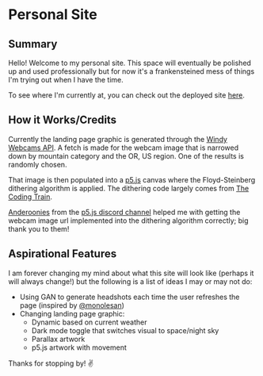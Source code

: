 # Personal Site

## Summary
Hello! Welcome to my personal site. This space will eventually be polished up and used professionally but for now it's a frankensteined mess of things I'm trying out when I have the time.

To see where I'm currently at, you can check out the deployed site [here](https://katiechurchwell.github.io/portfolio/).

## How it Works/Credits
Currently the landing page graphic is generated through the [Windy Webcams API](https://api.windy.com/webcams). A fetch is made for the webcam image that is narrowed down by mountain category and the OR, US region. One of the results is randomly chosen.

That image is then populated into a [p5.js](https://p5js.org) canvas where the Floyd-Steinberg dithering algorithm is applied. The dithering code largely comes from [The Coding Train](https://www.youtube.com/watch?v=0L2n8Tg2FwI). 

[Anderoonies](https://github.com/anderoonies) from the [p5.js discord channel](https://thecodingtrain.com/discord) helped me with getting the webcam image url implemented into the dithering algorithm correctly; big thank you to them! 

## Aspirational Features
I am forever changing my mind about what this site will look like (perhaps it will always change!) but the following is a list of ideas I may or may not do:
- Using GAN to generate headshots each time the user refreshes the page (inspired by [@monolesan](https://twitter.com/monolesan))
- Changing landing page graphic:
  - Dynamic based on current weather
  - Dark mode toggle that switches visual to space/night sky
  - Parallax artwork
  - p5.js artwork with movement

Thanks for stopping by! :v:
